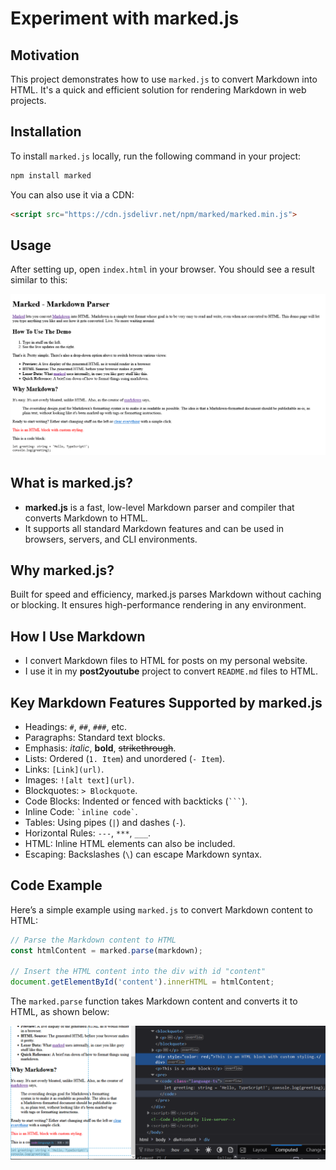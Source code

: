 
  <h1>Experiment with marked.js</h1>

  <h2>Motivation</h2>
  <p>This project demonstrates how to use <code>marked.js</code> to convert Markdown into HTML. It's a quick and efficient solution for rendering Markdown in web projects.</p>

  <h2>Installation</h2>
  <p>To install <code>marked.js</code> locally, run the following command in your project:</p>

  ```bash
  npm install marked
  ```

  <p>You can also use it via a CDN:</p>

  ```html
  <script src="https://cdn.jsdelivr.net/npm/marked/marked.min.js">
  ```

  <h2>Usage</h2>
  <p>After setting up, open <code>index.html</code> in your browser. You should see a result similar to this:</p>
  <img src="./figs/screenshot.png" alt="Screenshot of rendered Markdown">

  <h2>What is marked.js?</h2>
  <ul>
    <li><strong>marked.js</strong> is a fast, low-level Markdown parser and compiler that converts Markdown to HTML.</li>
    <li>It supports all standard Markdown features and can be used in browsers, servers, and CLI environments.</li>
  </ul>

  <h2>Why marked.js?</h2>
  <p>Built for speed and efficiency, marked.js parses Markdown without caching or blocking. It ensures high-performance rendering in any environment.</p>

  <h2>How I Use Markdown</h2>
  <ul>
    <li>I convert Markdown files to HTML for posts on my personal website.</li>
    <li>I use it in my <strong>post2youtube</strong> project to convert <code>README.md</code> files to HTML.</li>
  </ul>

  <h2>Key Markdown Features Supported by marked.js</h2>
  <ul>
    <li>Headings: <code>#</code>, <code>##</code>, <code>###</code>, etc.</li>
    <li>Paragraphs: Standard text blocks.</li>
    <li>Emphasis: <em>italic</em>, <strong>bold</strong>, <del>strikethrough</del>.</li>
    <li>Lists: Ordered (<code>1. Item</code>) and unordered (<code>- Item</code>).</li>
    <li>Links: <code>[Link](url)</code>.</li>
    <li>Images: <code>![alt text](url)</code>.</li>
    <li>Blockquotes: <code>&gt; Blockquote</code>.</li>
    <li>Code Blocks: Indented or fenced with backticks (<code>```</code>).</li>
    <li>Inline Code: <code>`inline code`</code>.</li>
    <li>Tables: Using pipes (<code>|</code>) and dashes (<code>-</code>).</li>
    <li>Horizontal Rules: <code>---</code>, <code>***</code>, <code>___</code>.</li>
    <li>HTML: Inline HTML elements can also be included.</li>
    <li>Escaping: Backslashes (<code>\</code>) can escape Markdown syntax.</li>
  </ul>

  <h2>Code Example</h2>
  <p>Here’s a simple example using <code>marked.js</code> to convert Markdown content to HTML:</p>

```javascript
// Parse the Markdown content to HTML
const htmlContent = marked.parse(markdown);

// Insert the HTML content into the div with id "content"
document.getElementById('content').innerHTML = htmlContent;
```

  <p>The <code>marked.parse</code> function takes Markdown content and converts it to HTML, as shown below:</p>
  <img src="./figs/resulted-html.png" alt="Resulted HTML">
